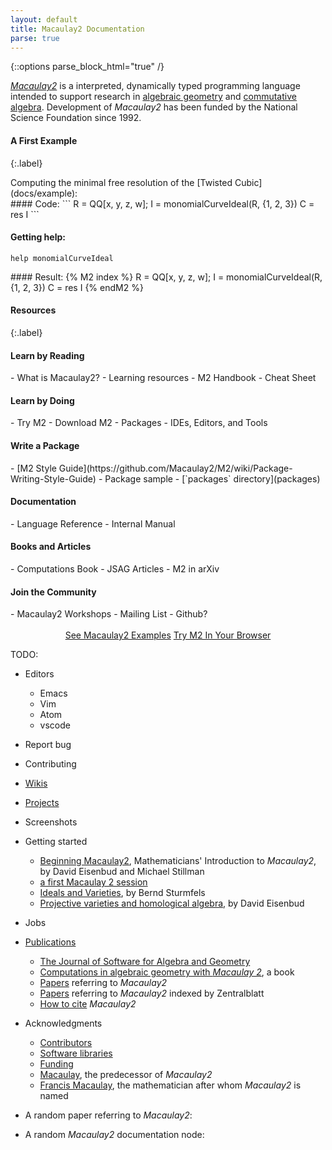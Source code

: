 ```yaml
---
layout: default
title: Macaulay2 Documentation
parse: true
---
```


{::options parse_block_html="true" /}

[*Macaulay2*](https://macaulay2.com/) is a interpreted, dynamically typed programming language intended to support research in [algebraic geometry] and [commutative algebra]. Development of *Macaulay2* has been funded by the National Science Foundation since 1992.

#### A First Example
{:.label}

<div class="container">
<div class="row">
<div class="col-lg-12 col-md-12">
Computing the minimal free resolution of the [Twisted Cubic](docs/example):
</div><div class="col-lg-6 col-md-6">
#### Code:
```
R = QQ[x, y, z, w];
I = monomialCurveIdeal(R, {1, 2, 3})
C = res I
```

#### Getting help:
```
help monomialCurveIdeal
```
</div><div class="col-lg-6 col-md-6">
#### Result:
{% M2 index %}
R = QQ[x, y, z, w];
I = monomialCurveIdeal(R, {1, 2, 3})
C = res I
{% endM2 %}
  </div>
 </div>
</div>

#### Resources
{:.label}

<div class="container">
 <div class="row">
  <div class="col-lg-4 col-md-6 feature">
   <h4>Learn by Reading</h4>
   - What is Macaulay2?
   - Learning resources
   - M2 Handbook
   - Cheat Sheet
  </div>

  <div class="col-lg-4 col-md-6 feature">
   <h4>Learn by Doing</h4>
   - Try M2
   - Download M2
   - Packages
   - IDEs, Editors, and Tools
  </div>

  <div class="col-lg-4 col-md-6 feature">
   <h4>Write a Package</h4>
   - [M2 Style Guide](https://github.com/Macaulay2/M2/wiki/Package-Writing-Style-Guide)
   - Package sample
   - [`packages` directory](packages)
  </div>

  <div class="col-lg-4 col-md-6 feature">
   <h4>Documentation</h4>
   - Language Reference
   - Internal Manual
  </div>

  <div class="col-lg-4 col-md-6 feature">
   <h4>Books and Articles</h4>
   - Computations Book
   - JSAG Articles
   - M2 in arXiv
  </div>

  <div class="col-lg-4 col-md-6 feature">
   <h4>Join the Community</h4>
   - Macaulay2 Workshops
   - Mailing List
   - Github?
  </div>
 </div>
 <br>

 <div class="row">
  <div class="col-12" style="text-align: center">
   <a class="btn btn-sm btn-outline-primary" href="/learning/code-examples/">See Macaulay2 Examples</a>
   <a class="btn btn-sm btn-outline-primary" href="https://faculty.math.illinois.edu/Macaulay2/TryItOut/">Try M2 In Your Browser</a>
  </div>
 </div>
</div>


TODO:
- Editors
  - Emacs
  - Vim
  - Atom
  - vscode
- Report bug
- Contributing
- [Wikis](http://wiki.macaulay2.com/)
- [Projects](https://faculty.math.illinois.edu/Macaulay2/dev/projects/)
- Screenshots
- Getting started
  - <a href="../doc/Macaulay2/share/doc/Macaulay2/BeginningMacaulay2/html/">Beginning Macaulay2</a>, Mathematicians' Introduction to <i>Macaulay2</i>, by David Eisenbud and Michael Stillman
  - <a href="../doc/Macaulay2/share/doc/Macaulay2/Macaulay2Doc/html/_a_spfirst_sp__Macaulay2_spsession.html">a first Macaulay 2 session</a>
  - <a href="../Book/ComputationsBook/chapters/varieties/chapter-wrapper.pdf">Ideals and Varieties</a>, by Bernd Sturmfels
  - <a href="../Book/ComputationsBook/chapters/geometry/chapter-wrapper.pdf">Projective varieties and homological algebra</a>, by David Eisenbud
- Jobs
- <a href="/Macaulay2/Publications/">Publications</a>
  - <a href="http://j-sag.org/">The Journal of Software for Algebra and Geometry</a>
  - <a href="/Macaulay2/Book/">Computations in algebraic geometry with <i>Macaulay 2</i></a>, a book
  - <a href="/Macaulay2/Publications/#papers">Papers</a> referring to <i>Macaulay2</i>
  - <a href="http://www.swmath.org/software/537">Papers</a> referring to <i>Macaulay2</i> indexed by Zentralblatt
  - <a href="/Macaulay2/Citing/">How to cite</a> <i>Macaulay2</i>

- Acknowledgments
  -  <a href="/Macaulay2/Contributors/">Contributors</a>
  -  <a href="/Macaulay2/Libraries/">Software libraries</a>
  -  <a href="/Macaulay2/Funding/">Funding</a>
  -  <a href="http://www.math.columbia.edu/~bayer/Macaulay/">Macaulay</a>, the predecessor of <i>Macaulay2</i>
  -  <a href="http://en.wikipedia.org/wiki/Francis_Sowerby_Macaulay">Francis Macaulay</a>, the mathematician after whom <i>Macaulay2</i> is named
- A random paper referring to <i>Macaulay2</i>: <script type="text/javascript">citation();</script>
- A random <i>Macaulay2</i> documentation node: <script type="text/javascript">documentation();</script>

<!-- See https://hackage.haskell.org/package/AC-Angle-1.0/docs/Data-Angle.html. -->

[algebraic geometry]: http://en.wikipedia.org/wiki/Algebraic_geometry
[commutative algebra]: http://en.wikipedia.org/wiki/Commutative_algebra

